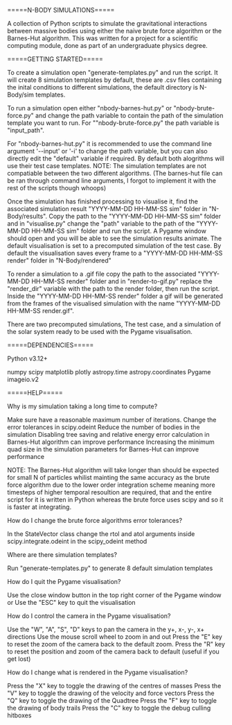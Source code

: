 
=====N-BODY SIMULATIONS=====

A collection of Python scripts to simulate the gravitational interactions between massive bodies using either the naive brute force algorithm
or the Barnes-Hut algorithm. This was written for a project for a scientific computing module, done as part of an undergraduate physics degree.

=====GETTING STARTED=====

To create a simulation open "generate-templates.py" and run the script. It will create 8 simulation templates by default, these are .csv files containing
the inital conditions to different simulations, the default directory is N-Body/sim templates.

To run a simulation open either "nbody-barnes-hut.py" or "nbody-brute-force.py" and change the path variable to contain the path of the simulation template 
you want to run. For ""nbody-brute-force.py" the path variable is "input_path".

For "nbody-barnes-hut.py" it is recommended to use the command line argument '--input' or '-i' to change the path variable, but you can also directly edit the "default"
variable if required. By default both alogrithms will use their test case templates. NOTE: The simulation templates are not compatiable between the two different algorithms.
(The barnes-hut file can be ran through command line arguments, I forgot to implement it with the rest of the scripts though whoops)

Once the simulation has finished processing to visualise it, find the associated simulation result "YYYY-MM-DD HH-MM-SS sim" folder in "N-Body/results". Copy the path to the 
"YYYY-MM-DD HH-MM-SS sim" folder and in "visualise.py" change the "path" variable to the path of the "YYYY-MM-DD HH-MM-SS sim" folder and run the script. 
A Pygame window should open and you will be able to see the simulation results animate. The default visualisation is set to a precomputed simulation of the test case. 
By default the visualisation saves every frame to a "YYYY-MM-DD HH-MM-SS render" folder in "N-Body/rendered"

To render a simulation to a .gif file copy the path to the associated "YYYY-MM-DD HH-MM-SS render" folder and in "render-to-gif.py" replace the "render_dir" variable with the
path to the render folder, then run the script. Inside the "YYYY-MM-DD HH-MM-SS render" folder a gif will be generated from the frames of the visualised simulation with the name
"YYYY-MM-DD HH-MM-SS render.gif".

There are two precomputed simulations, The test case, and a simulation of the solar system ready to be used with the Pygame visualisation.

=====DEPENDENCIES=====

Python v3.12+

numpy
scipy
matplotlib
plotly
astropy.time
astropy.coordinates
Pygame
imageio.v2

=====HELP=====

Why is my simulation taking a long time to compute?

Make sure have a reasonable maximum number of iterations.
Change the error tolerances in scipy.odeint
Reduce the number of bodies in the simulation
Disabling tree saving and relative energy error calculation in Barnes-Hut algorithm can improve performance
Increasing the minimum quad size in the simulation parameters for Barnes-Hut can improve performance

NOTE: The Barnes-Hut algorithm will take longer than should be expected for small N of particles whilist mainting the same accuracy as the brute force algorithm due to
the lower order integration scheme meaning more timesteps of higher temporal resoultion are required, that and the entire script for it is written in
Python whereas the brute force uses scipy and so it is faster at integrating.

How do I change the brute force algorithms error tolerances?

In the StateVector class change the rtol and atol arguments inside scipy.integrate.odeint in the scipy_odeint method

Where are there simulation templates?

Run "generate-templates.py" to generate 8 default simulation templates

How do I quit the Pygame visualisation?

Use the close window button in the top right corner of the Pygame window or
Use the "ESC" key to quit the visualisation

How do I control the camera in the Pygame visualisation?

Use the "W", "A", "S", "D" keys to pan the camera in the y+, x-, y-, x+ directions
Use the mouse scroll wheel to zoom in and out
Press the "E" key to reset the zoom of the camera back to the default zoom.
Press the "R" key to reset the position and zoom of the camera back to default (useful if you get lost)

How do I change what is rendered in the Pygame visualisation?

Press the "X" key to toggle the drawing of the centres of masses
Press the "V" key to toggle the drawing of the velocity and force vectors
Press the "Q" key to toggle the drawing of the Quadtree
Press the "F" key to toggle the drawing of body trails
Press the "C" key to toggle the debug culling hitboxes

